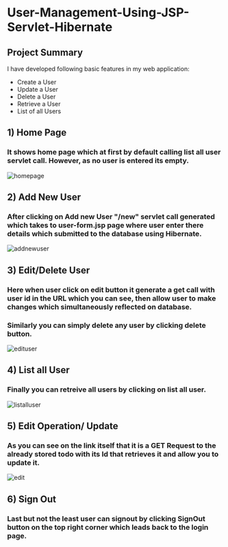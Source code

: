 # User-Management-Using-JSP-Servlet-Hibernate

## Project Summary
I have developed following basic features in my web application:
- Create a User
- Update a User
- Delete a User
- Retrieve a User
- List of all Users
## 1) Home Page
### It shows home page which at first by default calling list all user servlet call. However, as no user is entered its empty.
![homepage](https://github.com/sharmar488/TodoAppUsingJSP_Servlet_Mysql_Jdbc/assets/108114441/78d968f8-7afb-4ab1-a00a-bab66506216e)

## 2) Add New User
### After clicking on Add new User "/new" servlet call generated which takes to user-form.jsp page where user enter there details which submitted to the database using Hibernate.
![addnewuser](https://github.com/sharmar488/TodoAppUsingJSP_Servlet_Mysql_Jdbc/assets/108114441/9572a64d-e001-4319-860d-b12e40d98835)

## 3) Edit/Delete User
### Here when user click on edit button it generate a get call with user id in the URL which you can see, then allow user to make changes which simultaneously reflected on database.
### Similarly you can simply delete any user by clicking delete button.
![edituser](https://github.com/sharmar488/TodoAppUsingJSP_Servlet_Mysql_Jdbc/assets/108114441/7962536f-a815-40c0-ad8e-29d49a01b71b)

## 4) List all User
### Finally you can retreive all users by clicking on list all user.
![listalluser](https://github.com/sharmar488/TodoAppUsingJSP_Servlet_Mysql_Jdbc/assets/108114441/4f4ceff5-d41d-41e9-b9df-2259ef2a7ef6)

## 5) Edit Operation/ Update
### As you can see on the link itself that it is a GET Request to the already stored todo with its Id that retrieves it and allow you to update it. 
![edit](https://github.com/sharmar488/TodoAppUsingJSP_Servlet_Mysql_Jdbc/assets/108114441/b451f59c-7bce-4b34-bc03-4185e2e3b906)

## 6) Sign Out
### Last but not the least user can signout by clicking SignOut button on the top right corner which leads back to the login page.

